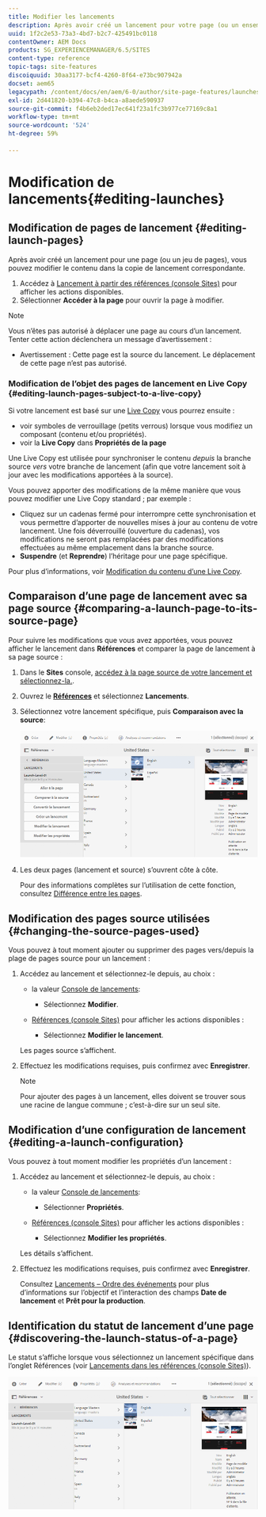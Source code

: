 ```yaml
---
title: Modifier les lancements
description: Après avoir créé un lancement pour votre page (ou un ensemble de pages), vous pouvez modifier le contenu dans la copie de lancement des pages.
uuid: 1f2c2e53-73a3-4bd7-b2c7-425491bc0118
contentOwner: AEM Docs
products: SG_EXPERIENCEMANAGER/6.5/SITES
content-type: reference
topic-tags: site-features
discoiquuid: 30aa3177-bcf4-4260-8f64-e73bc907942a
docset: aem65
legacypath: /content/docs/en/aem/6-0/author/site-page-features/launches
exl-id: 2d441820-b394-47c8-b4ca-a8aede590937
source-git-commit: f4b6eb2ded17ec641f23a1fc3b977ce77169c8a1
workflow-type: tm+mt
source-wordcount: '524'
ht-degree: 59%

---
```


# Modification de lancements{#editing-launches}

## Modification de pages de lancement {#editing-launch-pages}

Après avoir créé un lancement pour une page (ou un jeu de pages), vous pouvez modifier le contenu dans la copie de lancement correspondante.

1. Accédez à [Lancement à partir des références (console Sites)](/help/sites-authoring/launches.md#launches-in-references-sites-console) pour afficher les actions disponibles.
1. Sélectionner **Accéder à la page** pour ouvrir la page à modifier.

>[!NOTE]
>
>Vous n’êtes pas autorisé à déplacer une page au cours d’un lancement. Tenter cette action déclenchera un message d’avertissement :
>
>* Avertissement : Cette page est la source du lancement. Le déplacement de cette page n’est pas autorisé.


### Modification de l’objet des pages de lancement en Live Copy {#editing-launch-pages-subject-to-a-live-copy}

Si votre lancement est basé sur une [Live Copy](/help/sites-administering/msm.md) vous pourrez ensuite :

* voir symboles de verrouillage (petits verrous) lorsque vous modifiez un composant (contenu et/ou propriétés).
* voir la **Live Copy** dans **Propriétés de la page**

Une Live Copy est utilisée pour synchroniser le contenu *depuis* la branche source *vers* votre branche de lancement (afin que votre lancement soit à jour avec les modifications apportées à la source).

Vous pouvez apporter des modifications de la même manière que vous pouvez modifier une Live Copy standard ; par exemple :

* Cliquez sur un cadenas fermé pour interrompre cette synchronisation et vous permettre d’apporter de nouvelles mises à jour au contenu de votre lancement. Une fois déverrouillé (ouverture du cadenas), vos modifications ne seront pas remplacées par des modifications effectuées au même emplacement dans la branche source.
* **Suspendre** (et **Reprendre**) l’héritage pour une page spécifique.

Pour plus d’informations, voir [Modification du contenu d’une Live Copy](/help/sites-administering/msm-livecopy.md#changing-live-copy-content).

## Comparaison d’une page de lancement avec sa page source {#comparing-a-launch-page-to-its-source-page}

Pour suivre les modifications que vous avez apportées, vous pouvez afficher le lancement dans **Références** et comparer la page de lancement à sa page source :

1. Dans le **Sites** console, [accédez à la page source de votre lancement et sélectionnez-la.](/help/sites-authoring/basic-handling.md#viewingandselectingyourresources).
1. Ouvrez le **[Références](/help/sites-authoring/basic-handling.md#references)** et sélectionnez **Lancements**.
1. Sélectionnez votre lancement spécifique, puis **Comparaison avec la source**:

   ![screen-shot_2019-03-05at121952](assets/screen-shot_2019-03-05at121952.png)

1. Les deux pages (lancement et source) s’ouvrent côte à côte.

   Pour des informations complètes sur l’utilisation de cette fonction, consultez [Différence entre les pages](/help/sites-authoring/page-diff.md).

## Modification des pages source utilisées {#changing-the-source-pages-used}

Vous pouvez à tout moment ajouter ou supprimer des pages vers/depuis la plage de pages source pour un lancement :

1. Accédez au lancement et sélectionnez-le depuis, au choix :

   * la valeur [Console de lancements](/help/sites-authoring/launches.md#the-launches-console):

      * Sélectionnez **Modifier**.
   * [Références (console Sites)](/help/sites-authoring/launches.md#launches-in-references-sites-console) pour afficher les actions disponibles :

      * Sélectionnez **Modifier le lancement**.

   Les pages source s’affichent.

1. Effectuez les modifications requises, puis confirmez avec **Enregistrer**.

   >[!NOTE]
   >
   >Pour ajouter des pages à un lancement, elles doivent se trouver sous une racine de langue commune ; c’est-à-dire sur un seul site.

## Modification d’une configuration de lancement {#editing-a-launch-configuration}

Vous pouvez à tout moment modifier les propriétés d’un lancement :

1. Accédez au lancement et sélectionnez-le depuis, au choix :

   * la valeur [Console de lancements](/help/sites-authoring/launches.md#the-launches-console):

      * Sélectionner **Propriétés**.
   * [Références (console Sites)](/help/sites-authoring/launches.md#launches-in-references-sites-console) pour afficher les actions disponibles :

      * Sélectionnez **Modifier les propriétés**.

   Les détails s’affichent.

1. Effectuez les modifications requises, puis confirmez avec **Enregistrer**.

   Consultez [Lancements – Ordre des événements](/help/sites-authoring/launches.md#launches-the-order-of-events) pour plus d’informations sur l’objectif et l’interaction des champs **Date de lancement** et **Prêt pour la production**.

## Identification du statut de lancement d’une page {#discovering-the-launch-status-of-a-page}

Le statut s’affiche lorsque vous sélectionnez un lancement spécifique dans l’onglet Références (voir [Lancements dans les références (console Sites)](/help/sites-authoring/launches.md#launches-in-references-sites-console)).

![screen-shot_2019-03-05at121901](assets/screen-shot_2019-03-05at121901.png)
